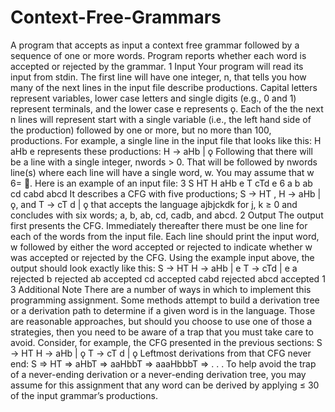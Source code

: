 # Context-Free-Grammars
A program that accepts as input a context free grammar followed by a sequence of one or more words. Program reports whether each word is accepted or rejected by the grammar.
1 Input
Your program will read its input from stdin.
The first line will have one integer, n, that tells you how many of the next lines in the input file
describe productions. Capital letters represent variables, lower case letters and single digits (e.g., 0
and 1) represent terminals, and the lower case e represents ǫ.
Each of the the next n lines will represent start with a single variable (i.e., the left hand side of
the production) followed by one or more, but no more than 100, productions. For example, a single
line in the input file that looks like this:
H aHb e
represents these productions: H → aHb | ǫ
Following that there will be a line with a single integer, nwords > 0. That will be followed by
nwords line(s) where each line will have a single word, w. You may assume that w 6= . Here is an
example of an input file:
3
S HT
H aHb e
T cTd e
6
a
b
ab
cd
cabd
abcd
It describes a CFG with five productions; S → HT , H → aHb | ǫ, and T → cT d | ǫ that accepts
the language ajbjckdk for j, k ≥ 0 and concludes with six words; a, b, ab, cd, cadb, and abcd.
2 Output
The output first presents the CFG. Immediately thereafter there must be one line for each of the
words from the input file. Each line should print the input word, w followed by either the word
accepted or rejected to indicate whether w was accepted or rejected by the CFG. Using the
example input above, the output should look exactly like this:
S -> HT
H -> aHb | e
T -> cTd | e
a rejected
b rejected
ab accepted
cd accepted
cabd rejected
abcd accepted
1
3 Additional Note
There are a number of ways in which to implement this programming assignment. Some methods
attempt to build a derivation tree or a derivation path to determine if a given word is in the language.
Those are reasonable approaches, but should you choose to use one of those a strategies, then you
need to be aware of a trap that you must take care to avoid. Consider, for example, the CFG
presented in the previous sections:
S → HT
H → aHb | ǫ
T → cT d | ǫ
Leftmost derivations from that CFG never end: S ⇒ HT ⇒ aHbT ⇒ aaHbbT ⇒ aaaHbbbT ⇒ . . .
To help avoid the trap of a never-ending derivation or a never-ending derivation tree, you may
assume for this assignment that any word can be derived by applying ≤ 30 of the input grammar’s
productions.
